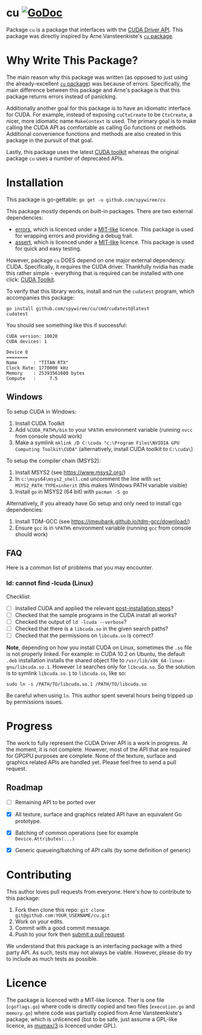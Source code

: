 # cu [![GoDoc](https://godoc.org/github.com/spywiree/cu?status.svg)](https://godoc.org/github.com/spywiree/cu)

Package `cu` is a package that interfaces with the [CUDA Driver API](http://docs.nvidia.com/cuda/cuda-driver-api/). This package was directly inspired by Arne Vansteenkiste's [`cu` package](https://github.com/barnex/cuda5).

# Why Write This Package? #
The main reason why this package was written (as opposed to just using the already-excellent [`cu` package](https://github.com/barnex/cuda5)) was because of errors. Specifically, the main difference between this package and Arne's package is that this package returns errors instead of panicking.

Additionally another goal for this package is to have an idiomatic interface for CUDA. For example, instead of exposing `cuCtxCreate` to be `CtxCreate`, a nicer, more idiomatic name `MakeContext` is used. The primary goal is to make calling the CUDA API as comfortable as calling Go functions or methods. Additional convenience functions and methods are also created in this package in the pursuit of that goal.

Lastly, this package uses the latest [CUDA toolkit](https://developer.nvidia.com/cuda-toolkit) whereas the original package `cu` uses a number of deprecated APIs.

# Installation #

This package is go-gettable: `go get -u github.com/spywiree/cu`

This package mostly depends on built-in packages. There are two external dependencies:

* [errors](https://github.com/pkg/errors), which is licenced under a [MIT-like](https://github.com/pkg/errors/blob/master/LICENSE) licence. This package is used for wrapping errors and providing a debug trail.
* [assert](https://github.com/stretchr/testify), which is licenced under a [MIT-like](https://github.com/stretchr/testify/blob/master/LICENSE) licence. This package is used for quick and easy testing.

However, package `cu` DOES depend on one major external dependency: CUDA. Specifically, it requires the CUDA driver. Thankfully nvidia has made this rather simple - everything that is required can be installed with one click: [CUDA Toolkit](https://developer.nvidia.com/cuda-toolkit).


To verify that this library works, install and run the `cudatest` program, which accompanies this package:

```
go install github.com/spywiree/cu/cmd/cudatest@latest
cudatest
```

You should see something like this if successful:

```
CUDA version: 10020
CUDA devices: 1

Device 0
========
Name      :	"TITAN RTX"
Clock Rate:	1770000 kHz
Memory    :	25393561600 bytes
Compute   : 	7.5
```

## Windows ##

To setup CUDA in Windows:

1. Install CUDA Toolkit
2. Add `%CUDA_PATH%/bin` to your `%PATH%` environment variable (running `nvcc` from console should work)
3. Make a symlink `mklink /D C:\cuda "c:\Program Files\NVIDIA GPU Computing Toolkit\CUDA"` (alternatively, install CUDA toolkit to `C:\cuda\`)

To setup the compiler chain (MSYS2):

1. Install MSYS2 (see https://www.msys2.org/)
2. In `c:\msys64\msys2_shell.cmd` uncomment the line with `set MSYS2_PATH_TYPE=inherit` (this makes Windows PATH variable visible)
3. Install `go` in MSYS2 (64 bit) with `pacman -S go`

Alternatively, if you already have Go setup and only need to install cgo dependencies:

1. Install TDM-GCC (see https://jmeubank.github.io/tdm-gcc/download/)
2. Ensure `gcc` is in `%PATH%` environment variable (running `gcc` from console should work)

## FAQ ##

Here is a common list of problems that you may encounter.

### ld: cannot find -lcuda (Linux) ###

Checklist:

* [ ] Installed CUDA and applied the relevant [post-installation steps](https://docs.nvidia.com/cuda/cuda-installation-guide-linux/index.html#post-installation-actions)?
* [ ] Checked that the sample programs in the CUDA install all works?
* [ ] Checked the output of `ld -lcuda --verbose`?
* [ ] Checked that there is a `libcuda.so` in the given search paths?
* [ ] Checked that the permissions on `libcuda.so` is correct?

**Note**, depending on how you install CUDA on Linux, sometimes the `.so` file is not properly linked. For example: in CUDA 10.2 on Ubuntu, the default `.deb` installation installs the shared object file to `/usr/lib/x86_64-linux-gnu/libcuda.so.1`. However `ld` searches only for `libcuda.so`. So the solution is to symlink `libcuda.so.1` to `libcuda.so`, like so:

```
sudo ln -s /PATH/TO/libcuda.so.1 /PATH/TO/libcuda.so
```

Be careful when using `ln`. This author spent several hours being tripped up by permissions issues.




# Progress #
The work to fully represent the CUDA Driver API is a work in progress. At the moment, it is not complete. However, most of the API that are required for GPGPU purposes are complete. None of the texture, surface and graphics related APIs are handled yet. Please feel free to send a pull request.

## Roadmap ##

* [ ] Remaining API to be ported over
* [x] All texture, surface and graphics related API have an equivalent Go prototype.
* [x] Batching of common operations (see for example `Device.Attributes(...)`
* [x] Generic queueing/batching of API calls (by some definition of generic)


# Contributing #
This author loves pull requests from everyone. Here's how to contribute to this package:

1. Fork then clone this repo:
    `git clone git@github.com:YOUR_USERNAME/cu.git`
2. Work on your edits.
3. Commit with a good commit message.
4. Push to your fork then [submit a pull request](https://github.com/spywiree/cu/compare/).

We understand that this package is an interfacing package with a third party API. As such, tests may not always be viable. However, please do try to include as much tests as possible.


# Licence #
The package is licenced with a MIT-like licence. Ther is one file (`cgoflags.go`) where code is directly copied  and two files (`execution.go` and `memory.go`) where code was partially copied from Arne Vansteenkiste's package, which is unlicenced (but to be safe, just assume a GPL-like licence, as [mumax/3](https://github.com/mumax/3) is licenced under GPL).
